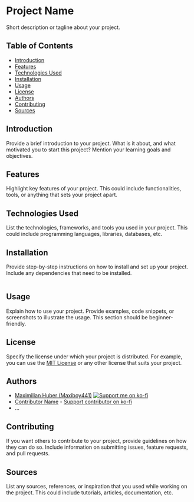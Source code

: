 # Project Name

Short description or tagline about your project.

## Table of Contents

- [Introduction](#introduction)
- [Features](#features)
- [Technologies Used](#technologies-used)
- [Installation](#installation)
- [Usage](#usage)
- [License](#license)
- [Authors](#authors)
- [Contributing](#contributing)
- [Sources](#sources)

## Introduction

Provide a brief introduction to your project. What is it about, and what motivated you to start this project? Mention your learning goals and objectives.

## Features

Highlight key features of your project. This could include functionalities, tools, or anything that sets your project apart.

## Technologies Used

List the technologies, frameworks, and tools you used in your project. This could include programming languages, libraries, databases, etc.

## Installation

Provide step-by-step instructions on how to install and set up your project. Include any dependencies that need to be installed.

```bash
```

## Usage

Explain how to use your project. Provide examples, code snippets, or screenshots to illustrate the usage. This section should be beginner-friendly.

## License

Specify the license under which your project is distributed. For example, you can use the [MIT License](LICENSE) or any other license that suits your project.


## Authors

- [Maximilian Huber (Maxiboy441)](https://github.com/Maxiboy441)
  [![Support me on ko-fi](https://storage.ko-fi.com/cdn/generated/zfskfgqnf/rest-a75d810b511aa388a3960e87a482afae-lqmqa3r7.jpg?style=flat-square&logo=ko-fi&logoColor=white)](https://ko-fi.com/maxiboy)
- [Contributor Name](https://github.com/contributor-username) - [Support contributor on ko-fi](https://ko-fi.com/contributor-username)
- ...

## Contributing

If you want others to contribute to your project, provide guidelines on how they can do so. Include information on submitting issues, feature requests, and pull requests.



## Sources

List any sources, references, or inspiration that you used while working on the project. This could include tutorials, articles, documentation, etc.
